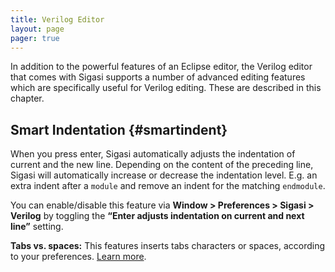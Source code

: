 ```yaml
---
title: Verilog Editor
layout: page 
pager: true
---
```


In addition to the powerful features of an Eclipse editor, the Verilog
editor that comes with Sigasi supports a number of advanced editing
features which are specifically useful for Verilog editing. These are
described in this chapter.

Smart Indentation {#smartindent}
-----------------

When you press enter, Sigasi automatically adjusts the indentation of
current and the new line. Depending on the content of the preceding
line, Sigasi will automatically increase or decrease the indentation
level. E.g. an extra indent after a `module` and remove an indent for
the matching `endmodule`.

You can enable/disable this feature via **Window \> Preferences \>
Sigasi \> Verilog** by toggling the **“Enter adjusts indentation on
current and next line”** setting.

**Tabs vs. spaces:** This features inserts tabs characters or spaces,
according to your preferences. [Learn
more](http://support.sigasi.com/Knowledgebase/Article/View/45).

<a href="http://fast.wistia.net/embed/iframe/3y3d6y8r3l?popover=true" class="wistia-popover\[height=500,playerColor=7b796a,width=800\]"><img src="https://embed-ssl.wistia.com/deliveries/2e2ec957d72b7b44134b58c792216cea7ff16cce.jpg?image_play_button=true&image_play_button_color=7b796ae0&image_crop_resized=200x125" alt="" /></a>

<script charset="ISO-8859-1" src="//fast.wistia.com/assets/external/popover-v1.js" />
